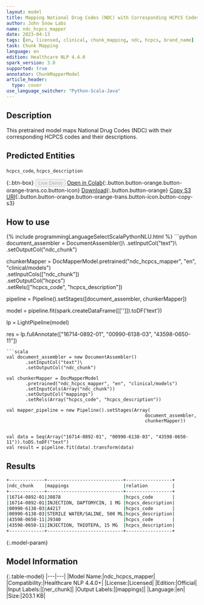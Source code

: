 ```yaml
---
layout: model
title: Mapping National Drug Codes (NDC) with Corresponding HCPCS Codes and Descriptions
author: John Snow Labs
name: ndc_hcpcs_mapper
date: 2023-04-13
tags: [en, licensed, clinical, chunk_mapping, ndc, hcpcs, brand_name]
task: Chunk Mapping
language: en
edition: Healthcare NLP 4.4.0
spark_version: 3.0
supported: true
annotator: ChunkMapperModel
article_header:
  type: cover
use_language_switcher: "Python-Scala-Java"
---
```


## Description

This pretrained model maps National Drug Codes (NDC) with their corresponding HCPCS codes and their descriptions.

## Predicted Entities

`hcpcs_code`, `hcpcs_description`

{:.btn-box}
<button class="button button-orange" disabled>Live Demo</button>
[Open in Colab](https://colab.research.google.com/github/JohnSnowLabs/spark-nlp-workshop/blob/master/tutorials/Certification_Trainings/Healthcare/26.Chunk_Mapping.ipynb){:.button.button-orange.button-orange-trans.co.button-icon}
[Download](https://s3.amazonaws.com/auxdata.johnsnowlabs.com/clinical/models/ndc_hcpcs_mapper_en_4.4.0_3.0_1681405091593.zip){:.button.button-orange}
[Copy S3 URI](s3://auxdata.johnsnowlabs.com/clinical/models/ndc_hcpcs_mapper_en_4.4.0_3.0_1681405091593.zip){:.button.button-orange.button-orange-trans.button-icon.button-copy-s3}

## How to use



<div class="tabs-box" markdown="1">
{% include programmingLanguageSelectScalaPythonNLU.html %}
```python
document_assembler = DocumentAssembler()\
      .setInputCol("text")\
      .setOutputCol("ndc_chunk")

chunkerMapper = DocMapperModel.pretrained("ndc_hcpcs_mapper", "en", "clinical/models")\
      .setInputCols(["ndc_chunk"])\
      .setOutputCol("hcpcs")\
      .setRels(["hcpcs_code", "hcpcs_description"])

pipeline = Pipeline().setStages([document_assembler,
                                 chunkerMapper])  

model = pipeline.fit(spark.createDataFrame([['']]).toDF('text')) 

lp = LightPipeline(model)

res = lp.fullAnnotate(["16714-0892-01", "00990-6138-03", "43598-0650-11"])
```
```scala
val document_assembler = new DocumentAssembler()
       .setInputCol("text")\
       .setOutputCol("ndc_chunk")

val chunkerMapper = DocMapperModel
       .pretrained("ndc_hcpcs_mapper", "en", "clinical/models")
       .setInputCols(Array("ndc_chunk"))
       .setOutputCol("mappings")
       .setRels(Array("hcpcs_code", "hcpcs_description")) 

val mapper_pipeline = new Pipeline().setStages(Array(
                                                   document_assembler,
                                                   chunkerMapper))


val data = Seq(Array("16714-0892-01", "00990-6138-03", "43598-0650-11")).toDS.toDF("text")
val result = pipeline.fit(data).transform(data) 
```
</div>

## Results

```bash
+-------------+----------------------------+-----------------+
|ndc_chunk    |mappings                    |relation         |
+-------------+----------------------------+-----------------+
|16714-0892-01|J0878                       |hcpcs_code       |
|16714-0892-01|INJECTION, DAPTOMYCIN, 1 MG |hcpcs_description|
|00990-6138-03|A4217                       |hcpcs_code       |
|00990-6138-03|STERILE WATER/SALINE, 500 ML|hcpcs_description|
|43598-0650-11|J9340                       |hcpcs_code       |
|43598-0650-11|INJECTION, THIOTEPA, 15 MG  |hcpcs_description|
+-------------+----------------------------+-----------------+
```

{:.model-param}
## Model Information

{:.table-model}
|---|---|
|Model Name:|ndc_hcpcs_mapper|
|Compatibility:|Healthcare NLP 4.4.0+|
|License:|Licensed|
|Edition:|Official|
|Input Labels:|[ner_chunk]|
|Output Labels:|[mappings]|
|Language:|en|
|Size:|203.1 KB|